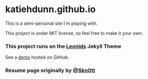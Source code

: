 # katiehdunn.github.io

This is a semi-personal site I'm playing with.

This project is under MIT license, so feel free to make it your own.

### This project runs on the **[Leonids](http://renyuanz.github.io/leonids)** Jekyll Theme

See a [demo](http://renyuanz.github.io/leonids/) hosted on GitHub.

### Resume page originally by [@Skn0tt](https://github.com/Skn0tt)
